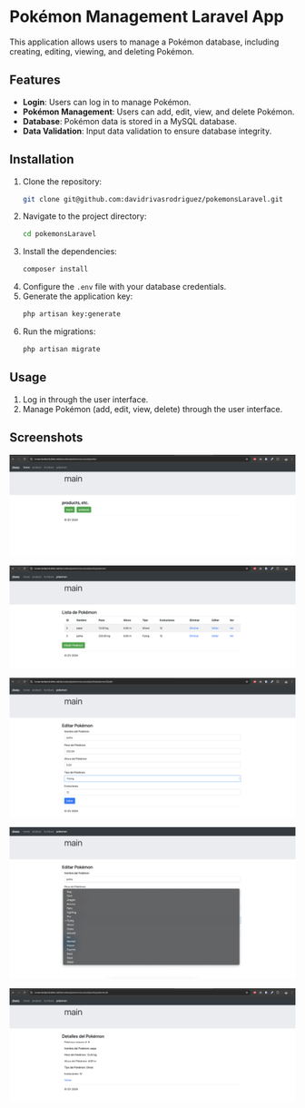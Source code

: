 # Pokémon Management Laravel App

This application allows users to manage a Pokémon database, including creating, editing, viewing, and deleting Pokémon.

## Features

- **Login**: Users can log in to manage Pokémon.
- **Pokémon Management**: Users can add, edit, view, and delete Pokémon.
- **Database**: Pokémon data is stored in a MySQL database.
- **Data Validation**: Input data validation to ensure database integrity.

## Installation

1. Clone the repository:
    ```bash
    git clone git@github.com:davidrivasrodriguez/pokemonsLaravel.git
    ```
2. Navigate to the project directory:
    ```bash
    cd pokemonsLaravel
    ```
3. Install the dependencies:
    ```bash
    composer install
    ```
4. Configure the `.env` file with your database credentials.
5. Generate the application key:
    ```bash
    php artisan key:generate
    ```
6. Run the migrations:
    ```bash
    php artisan migrate
    ```

## Usage
1. Log in through the user interface.
2. Manage Pokémon (add, edit, view, delete) through the user interface.

## Screenshots

![First Image](assets/1.png)

![Second Image](assets/2.png)

![Third Image](assets/3.png)

![Fourth Image](assets/4.png)

![Fifth Image](assets/5.png)
